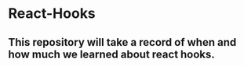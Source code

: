 # React-Hooks

## This repository will take a record of when and how much we learned about react hooks.


